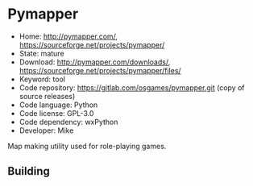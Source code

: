 # Pymapper

- Home: http://pymapper.com/, https://sourceforge.net/projects/pymapper/
- State: mature
- Download: http://pymapper.com/downloads/, https://sourceforge.net/projects/pymapper/files/
- Keyword: tool
- Code repository: https://gitlab.com/osgames/pymapper.git (copy of source releases)
- Code language: Python
- Code license: GPL-3.0
- Code dependency: wxPython
- Developer: Mike

Map making utility used for role-playing games.

## Building
